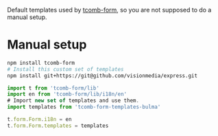 Default templates used by [tcomb-form](https://github.com/gcanti/tcomb-form), so you are not supposed to do a manual setup.

# Manual setup

```sh
npm install tcomb-form
# Install this custom set of templates
npm install git+https://git@github.com/visionmedia/express.git
```

```js
import t from 'tcomb-form/lib'
import en from 'tcomb-form/lib/i18n/en'
# Import new set of templates and use them.
import templates from 'tcomb-form-templates-bulma'

t.form.Form.i18n = en
t.form.Form.templates = templates
```
